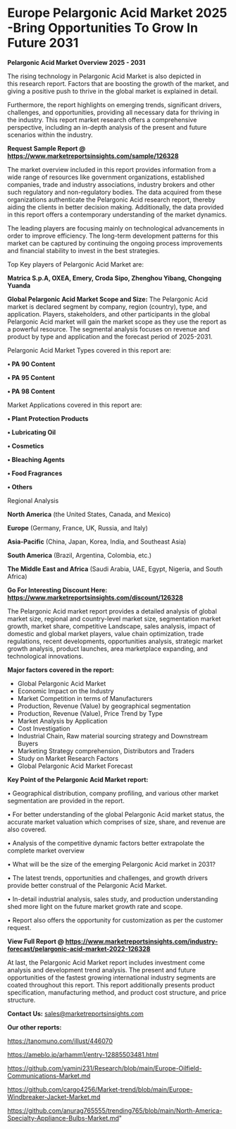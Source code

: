 # Europe Pelargonic Acid Market 2025 -Bring Opportunities To Grow In Future 2031

<Strong> Pelargonic Acid Market Overview 2025 - 2031</strong>

The rising technology in Pelargonic Acid Market is also depicted in this research report. Factors that are boosting the growth of the market, and giving a positive push to thrive in the global market is explained in detail.

Furthermore, the report highlights on emerging trends, significant drivers, challenges, and opportunities, providing all necessary data for thriving in the industry. This report market research offers a comprehensive perspective, including an in-depth analysis of the present and future scenarios within the industry.

<strong>Request Sample Report @ <a href=https://www.marketreportsinsights.com/sample/126328>https://www.marketreportsinsights.com/sample/126328</a></strong>

The market overview included in this report provides information from a wide range of resources like government organizations, established companies, trade and industry associations, industry brokers and other such regulatory and non-regulatory bodies. The data acquired from these organizations authenticate the Pelargonic Acid research report, thereby aiding the clients in better decision making. Additionally, the data provided in this report offers a contemporary understanding of the market dynamics.

The leading players are focusing mainly on technological advancements in order to improve efficiency. The long-term development patterns for this market can be captured by continuing the ongoing process improvements and financial stability to invest in the best strategies.

Top Key players of Pelargonic Acid Market are:

<strong>Matrica S.p.A, OXEA, Emery, Croda Sipo, Zhenghou Yibang, Chongqing Yuanda</strong>

<strong><b>Global Pelargonic Acid Market Scope and Size:</b></strong>
The Pelargonic Acid market is declared segment by company, region (country), type, and application. Players, stakeholders, and other participants in the global Pelargonic Acid market will gain the market scope as they use the report as a powerful resource. The segmental analysis focuses on revenue and product by type and application and the forecast period of 2025-2031.

Pelargonic Acid Market Types covered in this report are:

<strong>• PA 90 Content

• PA 95 Content

• PA 98 Content</strong>

Market Applications covered in this report are:

<strong>• Plant Protection Products

• Lubricating Oil

• Cosmetics

• Bleaching Agents

• Food Fragrances

• Others</strong> 

Regional Analysis

<strong>North America</strong> (the United States, Canada, and Mexico)

<strong>Europe</strong> (Germany, France, UK, Russia, and Italy)

<strong>Asia-Pacific</strong> (China, Japan, Korea, India, and Southeast Asia)

<strong>South America</strong> (Brazil, Argentina, Colombia, etc.)

<strong>The Middle East and Africa</strong> (Saudi Arabia, UAE, Egypt, Nigeria, and South Africa)

<strong>Go For Interesting Discount Here: <a href=https://www.marketreportsinsights.com/discount/126328>https://www.marketreportsinsights.com/discount/126328</a></strong>

The Pelargonic Acid market report provides a detailed analysis of global market size, regional and country-level market size, segmentation market growth, market share, competitive Landscape, sales analysis, impact of domestic and global market players, value chain optimization, trade regulations, recent developments, opportunities analysis, strategic market growth analysis, product launches, area marketplace expanding, and technological innovations.

<strong><b>Major factors covered in the report:</b></strong>
<ul>
  <li>Global Pelargonic Acid Market </li>
  <li>Economic Impact on the Industry</li>
  <li>Market Competition in terms of Manufacturers</li>
  <li>Production, Revenue (Value) by geographical segmentation</li>
  <li>Production, Revenue (Value), Price Trend by Type</li>
  <li>Market Analysis by Application</li>
  <li>Cost Investigation</li>
  <li>Industrial Chain, Raw material sourcing strategy and Downstream Buyers</li>
  <li>Marketing Strategy comprehension, Distributors and Traders</li>
  <li>Study on Market Research Factors</li>
  <li>Global Pelargonic Acid Market Forecast</li>
</ul>

<strong><b>Key Point of the Pelargonic Acid Market report:</b></strong>

• Geographical distribution, company profiling, and various other market segmentation are provided in the report.

• For better understanding of the global Pelargonic Acid market status, the accurate market valuation which comprises of size, share, and revenue are also covered.

• Analysis of the competitive dynamic factors better extrapolate the complete market overview

• What will be the size of the emerging Pelargonic Acid market in 2031?

• The latest trends, opportunities and challenges, and growth drivers provide better construal of the Pelargonic Acid Market.

• In-detail industrial analysis, sales study, and production understanding shed more light on the future market growth rate and scope.

• Report also offers the opportunity for customization as per the customer request.

<strong><b>View Full Report @ <a href=https://www.marketreportsinsights.com/industry-forecast/pelargonic-acid-market-2022-126328>https://www.marketreportsinsights.com/industry-forecast/pelargonic-acid-market-2022-126328</a></b></strong>


At last, the Pelargonic Acid Market report includes investment come analysis and development trend analysis. The present and future opportunities of the fastest growing international industry segments are coated throughout this report. This report additionally presents product specification, manufacturing method, and product cost structure, and price structure.

<strong>Contact Us:</strong>
sales@marketreportsinsights.com

<strong>Our other reports:</strong>

<a href=https://tanomuno.com/illust/446070>https://tanomuno.com/illust/446070</a>

<a href=https://ameblo.jp/arhamm1/entry-12885503481.html>https://ameblo.jp/arhamm1/entry-12885503481.html</a>

<a href=https://github.com/yamini231/Research/blob/main/Europe-Oilfield-Communications-Market.md>https://github.com/yamini231/Research/blob/main/Europe-Oilfield-Communications-Market.md</a>

<a href=https://github.com/cargo4256/Market-trend/blob/main/Europe-Windbreaker-Jacket-Market.md>https://github.com/cargo4256/Market-trend/blob/main/Europe-Windbreaker-Jacket-Market.md</a>

<a href=https://github.com/anurag765555/trending765/blob/main/North-America-Specialty-Appliance-Bulbs-Market.md>https://github.com/anurag765555/trending765/blob/main/North-America-Specialty-Appliance-Bulbs-Market.md</a>"
